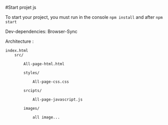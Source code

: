 #Start projet js

To start your project, you must run in the console ```npm install``` and after ```npm start```

Dev-dependencies: Browser-Sync

Architecture :
```
index.html
    src/
    
        All-page-html.html
        
        styles/
        
            All-page-css.css
            
        srcipts/
        
            All-page-javascript.js
            
        images/
        
            all image...
```
